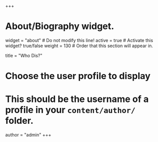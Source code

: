 +++
# About/Biography widget.
widget = "about"  # Do not modify this line!
active = true  # Activate this widget? true/false
weight = 130  # Order that this section will appear in.

title = "Who Dis?"

# Choose the user profile to display
# This should be the username of a profile in your `content/author/` folder.
author = "admin"
+++
